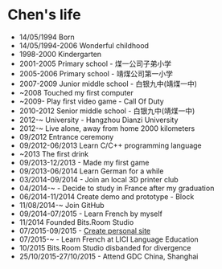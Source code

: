 Chen's life
===============

- 14/05/1994 Born
- 14/05/1994-2006 Wonderful childhood
- 1998-2000 Kindergarten
- 2001-2005 Primary school - 煤一公司子弟小学
- 2005-2006 Primary school - 靖煤公司第一小学
- 2007-2009 Junior middle school - 白银九中(靖煤一中)
- ~2008 Touched my first computer
- ~2009- Play first video game - Call Of Duty
- 2010-2012 Senior middle school - 白银九中(靖煤一中)
- 2012-~ University - Hangzhou Dianzi University
- 2012-~ Live alone, away from home 2000 kilometers
- 09/2012 Entrance ceremony
- 09/2012-06/2013 Learn C/C++ programming language
- ~2013 The first drink
- 09/2013-12/2013 - Made my first game
- 09/2013-06/2014 Learn German for a while
- 03/2014-09/2014 - Join an local 3D printer club
- 04/2014-~ - Decide to study in France after my graduation
- 06/2014-11/2014 Create demo and prototype - Block
- 11/08/2014-~ Join GitHub
- 09/2014-07/2015 - Learn French by myself
- 11/2014 Founded Bits.Room Studio
- 07/2015-09/2015 - [Create personal site](http://chenyang.space)
- 07/2015-~ - Learn French at LICI Language Education
- 10/2015 Bits.Room Studio disbanded for divergence
- 25/10/2015-27/10/2015 - Attend GDC China, Shanghai
